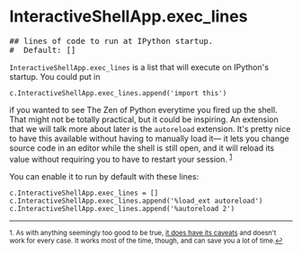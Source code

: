# InteractiveShellApp.exec_lines

<pre class="output">
## lines of code to run at IPython startup.
#  Default: []
</pre>

`InteractiveShellApp.exec_lines` is a list that will execute on IPython's startup. You could put in
```
c.InteractiveShellApp.exec_lines.append('import this')
```
if you wanted to see The Zen of Python everytime you fired up the shell. That might not be totally practical, but it could be inspiring. An extension that we will talk more about later is the `autoreload` extension. It's pretty nice to have this available without having to manually load it— it lets you change source code in an editor while the shell is still open, and it will reload its value without requiring you to have to restart your session. <sup><a href="#fn1" id="ref1">1</a></sup>

You can enable it to run by default with these lines:
```
c.InteractiveShellApp.exec_lines = []
c.InteractiveShellApp.exec_lines.append('%load_ext autoreload')
c.InteractiveShellApp.exec_lines.append('%autoreload 2')    
```

---

<sup id="fn1">1. As with anything seemingly too good to be true, [it does have its caveats](https://ipython.org/ipython-doc/stable/config/extensions/autoreload.html#caveats) and doesn't work for every case. It works most of the time, though, and can save you a lot of time.<a href="#ref1" title="Jump back to footnote 1 in the text.">↩</a></sup>